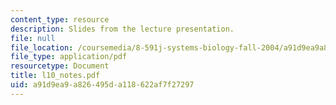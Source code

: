 ```yaml
---
content_type: resource
description: Slides from the lecture presentation.
file: null
file_location: /coursemedia/8-591j-systems-biology-fall-2004/a91d9ea9a826495da118622af7f27297_l10_notes.pdf
file_type: application/pdf
resourcetype: Document
title: l10_notes.pdf
uid: a91d9ea9-a826-495d-a118-622af7f27297
---
```

